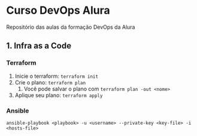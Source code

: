 # Curso DevOps Alura
Repositório das aulas da formação DevOps da Alura

## 1. Infra as a Code

### Terraform
1. Inicie o terraform: `terraform init`
2. Crie o plano: `terraform plan`
   1. Você pode salvar o plano com `terraform plan -out <nome>`
3. Aplique seu plano: `terraform apply`

### Ansible
`ansible-playbook <playbook> -u <username> --private-key <key-file> -i <hosts-file>`
